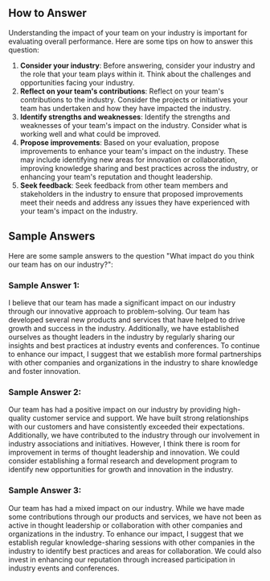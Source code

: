 

How to Answer
-------------

Understanding the impact of your team on your industry is important for evaluating overall performance. Here are some tips on how to answer this question:

1. **Consider your industry**: Before answering, consider your industry and the role that your team plays within it. Think about the challenges and opportunities facing your industry.
2. **Reflect on your team's contributions**: Reflect on your team's contributions to the industry. Consider the projects or initiatives your team has undertaken and how they have impacted the industry.
3. **Identify strengths and weaknesses**: Identify the strengths and weaknesses of your team's impact on the industry. Consider what is working well and what could be improved.
4. **Propose improvements**: Based on your evaluation, propose improvements to enhance your team's impact on the industry. These may include identifying new areas for innovation or collaboration, improving knowledge sharing and best practices across the industry, or enhancing your team's reputation and thought leadership.
5. **Seek feedback**: Seek feedback from other team members and stakeholders in the industry to ensure that proposed improvements meet their needs and address any issues they have experienced with your team's impact on the industry.

Sample Answers
--------------

Here are some sample answers to the question "What impact do you think our team has on our industry?":

### Sample Answer 1:

I believe that our team has made a significant impact on our industry through our innovative approach to problem-solving. Our team has developed several new products and services that have helped to drive growth and success in the industry. Additionally, we have established ourselves as thought leaders in the industry by regularly sharing our insights and best practices at industry events and conferences. To continue to enhance our impact, I suggest that we establish more formal partnerships with other companies and organizations in the industry to share knowledge and foster innovation.

### Sample Answer 2:

Our team has had a positive impact on our industry by providing high-quality customer service and support. We have built strong relationships with our customers and have consistently exceeded their expectations. Additionally, we have contributed to the industry through our involvement in industry associations and initiatives. However, I think there is room for improvement in terms of thought leadership and innovation. We could consider establishing a formal research and development program to identify new opportunities for growth and innovation in the industry.

### Sample Answer 3:

Our team has had a mixed impact on our industry. While we have made some contributions through our products and services, we have not been as active in thought leadership or collaboration with other companies and organizations in the industry. To enhance our impact, I suggest that we establish regular knowledge-sharing sessions with other companies in the industry to identify best practices and areas for collaboration. We could also invest in enhancing our reputation through increased participation in industry events and conferences.
